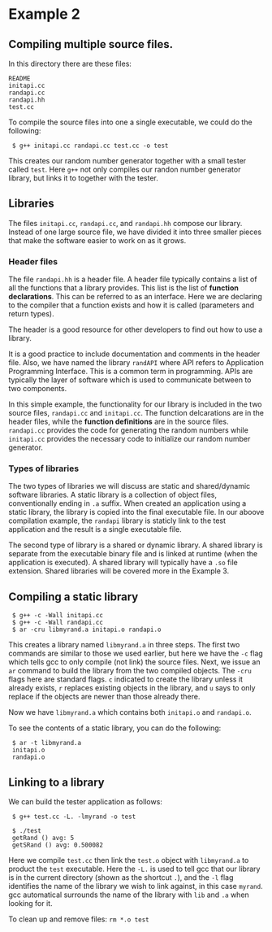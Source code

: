 # Example 2

## Compiling multiple source files.

In this directory there are these files:

```
README
initapi.cc
randapi.cc
randapi.hh
test.cc
```

To compile the source files into one a single executable, we could do the following:
```
 $ g++ initapi.cc randapi.cc test.cc -o test
```
This creates our random number generator together with a small tester called `test`.
Here `g++` not only compiles our randon number generator library, but links it to together with the tester.

## Libraries

The files `initapi.cc`, `randapi.cc`, and `randapi.hh` compose our library.  Instead of one large source file, we have
divided it into three smaller pieces that make the software easier to work on as it grows.

### Header files

The file `randapi.hh` is a header file.  A header file typically contains a list of all the functions that a library provides.
This list is the list of **function declarations**.  This can be referred to as an interface.  Here we are declaring to
the compiler that a function exists and how it is called (parameters and return types).

The header is a good resource for other developers to find out how to use a library.

It is a good practice to include documentation and comments in the header file.  Also, we have named the library `randAPI`
where API refers to Application Programming Interface.  This is a common term in programming.  APIs are typically the
layer of software which is used to communicate between to two components.

In this simple example, the functionality for our library is included in the two source files, `randapi.cc` and `initapi.cc`.
The function delcarations are in the header files, while the **function definitions** are in the source files.  `randapi.cc`
provides the code for generating the random numbers while `initapi.cc` provides the necessary code to initialize our random
number generator.

### Types of libraries

The two types of libraries we will discuss are static and shared/dynamic software libraries.  A static library is a collection
of object files, conventionally ending in `.a` suffix.  When created an application using a static library, the library is
copied into the final executable file.  In our aboove compilation example, the `randapi` library is staticly link to the test
application and the result is a single executable file.

The second type of library is a shared or dynamic library.  A shared library is separate from the executable binary file and
is linked at runtime (when the application is executed).  A shared library will typically have a `.so` file extension.
Shared libraries will be covered more in the Example 3.

## Compiling a static library

```
 $ g++ -c -Wall initapi.cc
 $ g++ -c -Wall randapi.cc
 $ ar -cru libmyrand.a initapi.o randapi.o
```

This creates a library named `libmyrand.a` in three steps.  The first two commands are similar to those we used earlier,
but here we have the `-c` flag which tells gcc to only compile (not link) the source files.  Next, we issue an `ar` command
to build the library from the two compiled objects.  The `-cru` flags here are standard flags.  `c` indicated to create the
library unless it already exists, `r` replaces existing objects in the library, and `u` says to only replace if the objects
are newer than those already there.

Now we have `libmyrand.a` which contains both `initapi.o` and `randapi.o`.

To see the contents of a static library, you can do the following:
```
 $ ar -t libmyrand.a
 initapi.o
 randapi.o
```

## Linking to a library

We can build the tester application as follows:

```
 $ g++ test.cc -L. -lmyrand -o test

 $ ./test
 getRand () avg: 5
 getSRand () avg: 0.500082
```

Here we compile `test.cc` then link the `test.o` object with `libmyrand.a` to product the `test` executable.  Here the `-L.`
is used to tell gcc that our library is in the current directory (shown as the shortcut `.`), and the `-l` flag identifies
the name of the library we wish to link against, in this case `myrand`.  gcc automatical surrounds the name of the library
with `lib` and `.a` when looking for it.

To clean up and remove files: `rm *.o test`
